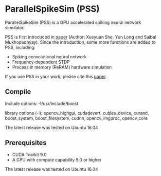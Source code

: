 # ParallelSpikeSim (PSS)

ParallelSpikeSim (PSS) is a GPU accelerated spiking neural network simulator. 

PSS is first introduced in [paper](https://ieeexplore.ieee.org/abstract/document/8714846) (Author: Xueyuan She, Yun Long and Saibal Mukhopadhyay). Since the introduction, some more functions are added to PSS, including:

- Spiking convolutional neural network
- Frequency-dependent STDP
- Process in memory (ReRAM) hardware simulation


If you use PSS in your work, please cite this [paper](https://ieeexplore.ieee.org/abstract/document/8714846).

## Compile
Include options: -I/usr/include/boost

library options (-l): opencv_highgui, cudadevert, cublas_device, curand, boost_system, boost_filesystem, cudnn, opencv_imgproc, opencv_core

The latest release was tested on Ubuntu 16.04

## Prerequisites
- CUDA Toolkit 9.0
- A GPU with compute capability 5.0 or higher

The latest release was tested on Ubuntu 16.04
